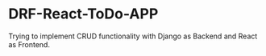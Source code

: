 # DRF-React-ToDo-APP
Trying to implement CRUD functionality with Django as Backend and React as Frontend.